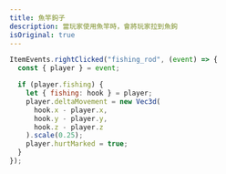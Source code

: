 ```yaml
---
title: 魚竿鉤子
description: 當玩家使用魚竿時，會將玩家拉到魚鉤
isOriginal: true
---
```


<VidStack src="/example-scripts/Fishing-rod-hook/0.mp4"/>

```js
ItemEvents.rightClicked("fishing_rod", (event) => {
  const { player } = event;

  if (player.fishing) {
    let { fishing: hook } = player;
    player.deltaMovement = new Vec3d(
      hook.x - player.x,
      hook.y - player.y,
      hook.z - player.z
    ).scale(0.25);
    player.hurtMarked = true;
  }
});
```
